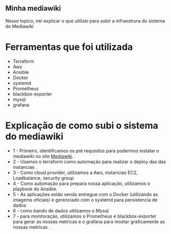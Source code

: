 <h2>Minha mediawiki</h2> 

Nesse topico, irei explicar o que utilizei para subir a infraestrura do sistema do Mediawiki 


<h1>Ferramentas que foi utilizada</h1>

- Terraform
- Aws 
- Ansible
- Docker
- systemd
- Prometheus
- blackbox-exporter
- mysql
- grafana 

<h1>Explicação de como subi o sistema do mediawiki</h1>

- 1 - Primeiro, identificamos os pré requisitos para podermos instalar o mediawiki no site [Mediawiki](https://www.mediawiki.org/wiki/Manual:Installation_guide) .
- 2 - Usamos o terraform como automação para realizar o deploy das das instancias .
- 3 - Como cloud provider, utilizamos a Aws, instancias EC2, Loadbalance, security group 
- 4 - Como automação para prepara nossa aplicação, utilizamos o playbook do Ansible. 
- 5 - As aplicações estão sendo entregue com o Docker (utilizando as imagems oficiais) e gerenciado com o systemd para persistencia de dados 
- 6 - como bando de dados utilizamos o Mysql 
- 7 - para monitoração, utilizamos o Prometheus e blackbox-exporter para gerar as nossas metricas e o grafana para mostar graficamente as nossas metricas .
